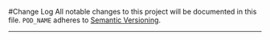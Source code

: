 #Change Log
All notable changes to this project will be documented in this file.
`POD_NAME` adheres to [Semantic Versioning](http://semver.org/).

--- 